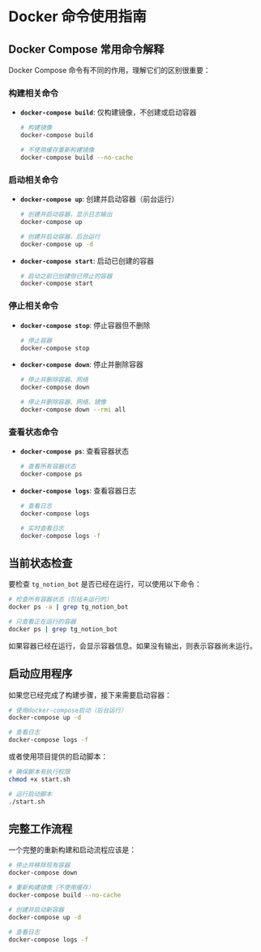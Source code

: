 # Docker 命令使用指南

## Docker Compose 常用命令解释

Docker Compose 命令有不同的作用，理解它们的区别很重要：

### 构建相关命令

- **`docker-compose build`**: 仅构建镜像，不创建或启动容器
  ```bash
  # 构建镜像
  docker-compose build
  
  # 不使用缓存重新构建镜像
  docker-compose build --no-cache
  ```

### 启动相关命令

- **`docker-compose up`**: 创建并启动容器（前台运行）
  ```bash
  # 创建并启动容器，显示日志输出
  docker-compose up
  
  # 创建并启动容器，后台运行
  docker-compose up -d
  ```

- **`docker-compose start`**: 启动已创建的容器
  ```bash
  # 启动之前已创建但已停止的容器
  docker-compose start
  ```

### 停止相关命令

- **`docker-compose stop`**: 停止容器但不删除
  ```bash
  # 停止容器
  docker-compose stop
  ```

- **`docker-compose down`**: 停止并删除容器
  ```bash
  # 停止并删除容器、网络
  docker-compose down
  
  # 停止并删除容器、网络、镜像
  docker-compose down --rmi all
  ```

### 查看状态命令

- **`docker-compose ps`**: 查看容器状态
  ```bash
  # 查看所有容器状态
  docker-compose ps
  ```

- **`docker-compose logs`**: 查看容器日志
  ```bash
  # 查看日志
  docker-compose logs
  
  # 实时查看日志
  docker-compose logs -f
  ```

## 当前状态检查

要检查 `tg_notion_bot` 是否已经在运行，可以使用以下命令：

```bash
# 检查所有容器状态（包括未运行的）
docker ps -a | grep tg_notion_bot

# 只查看正在运行的容器
docker ps | grep tg_notion_bot
```

如果容器已经在运行，会显示容器信息。如果没有输出，则表示容器尚未运行。

## 启动应用程序

如果您已经完成了构建步骤，接下来需要启动容器：

```bash
# 使用docker-compose启动（后台运行）
docker-compose up -d

# 查看日志
docker-compose logs -f
```

或者使用项目提供的启动脚本：

```bash
# 确保脚本有执行权限
chmod +x start.sh

# 运行启动脚本
./start.sh
```

## 完整工作流程

一个完整的重新构建和启动流程应该是：

```bash
# 停止并移除现有容器
docker-compose down

# 重新构建镜像（不使用缓存）
docker-compose build --no-cache

# 创建并启动新容器
docker-compose up -d

# 查看日志
docker-compose logs -f
```
